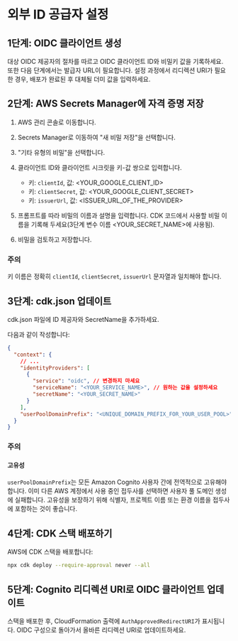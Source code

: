 # 외부 ID 공급자 설정

## 1단계: OIDC 클라이언트 생성

대상 OIDC 제공자의 절차를 따르고 OIDC 클라이언트 ID와 비밀키 값을 기록하세요. 또한 다음 단계에서는 발급자 URL이 필요합니다. 설정 과정에서 리디렉션 URI가 필요한 경우, 배포가 완료된 후 대체될 더미 값을 입력하세요.

## 2단계: AWS Secrets Manager에 자격 증명 저장

1. AWS 관리 콘솔로 이동합니다.
2. Secrets Manager로 이동하여 "새 비밀 저장"을 선택합니다.
3. "기타 유형의 비밀"을 선택합니다.
4. 클라이언트 ID와 클라이언트 시크릿을 키-값 쌍으로 입력합니다.

   - 키: `clientId`, 값: <YOUR_GOOGLE_CLIENT_ID>
   - 키: `clientSecret`, 값: <YOUR_GOOGLE_CLIENT_SECRET>
   - 키: `issuerUrl`, 값: <ISSUER_URL_OF_THE_PROVIDER>

5. 프롬프트를 따라 비밀의 이름과 설명을 입력합니다. CDK 코드에서 사용할 비밀 이름을 기록해 두세요(3단계 변수 이름 <YOUR_SECRET_NAME>에 사용됨).
6. 비밀을 검토하고 저장합니다.

### 주의

키 이름은 정확히 `clientId`, `clientSecret`, `issuerUrl` 문자열과 일치해야 합니다.

## 3단계: cdk.json 업데이트

cdk.json 파일에 ID 제공자와 SecretName을 추가하세요.

다음과 같이 작성합니다:

```json
{
  "context": {
    // ...
    "identityProviders": [
      {
        "service": "oidc", // 변경하지 마세요
        "serviceName": "<YOUR_SERVICE_NAME>", // 원하는 값을 설정하세요
        "secretName": "<YOUR_SECRET_NAME>"
      }
    ],
    "userPoolDomainPrefix": "<UNIQUE_DOMAIN_PREFIX_FOR_YOUR_USER_POOL>"
  }
}
```

### 주의

#### 고유성

`userPoolDomainPrefix`는 모든 Amazon Cognito 사용자 간에 전역적으로 고유해야 합니다. 이미 다른 AWS 계정에서 사용 중인 접두사를 선택하면 사용자 풀 도메인 생성에 실패합니다. 고유성을 보장하기 위해 식별자, 프로젝트 이름 또는 환경 이름을 접두사에 포함하는 것이 좋습니다.

## 4단계: CDK 스택 배포하기

AWS에 CDK 스택을 배포합니다:

```sh
npx cdk deploy --require-approval never --all
```

## 5단계: Cognito 리디렉션 URI로 OIDC 클라이언트 업데이트

스택을 배포한 후, CloudFormation 출력에 `AuthApprovedRedirectURI`가 표시됩니다. OIDC 구성으로 돌아가서 올바른 리디렉션 URI로 업데이트하세요.